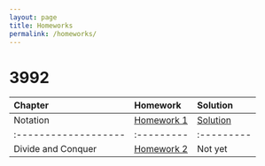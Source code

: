 ```yaml
---
layout: page
title: Homeworks
permalink: /homeworks/
---
```


# 3992

| Chapter            | Homework | Solution |
|:-------------------|:---------|:---------|
| Notation           | [Homework 1](https://kntu-ce.github.io/PG_AD/documents/AD_3992_HW1.pdf)  | [Solution](http:kntu-ce.github.io/PG_AD/documents/AD_3992_HW1_Sol.pdf)  |
|:-------------------|:---------|:---------|
| Divide and Conquer | [Homework 2](https://kntu-ce.github.io/PG_AD/documents/AD_3992_HW2.pdf)  | Not yet  |

